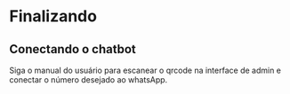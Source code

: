 # Finalizando

## Conectando o chatbot
Siga o manual do usuário para escanear o qrcode na interface de admin e conectar o número desejado ao whatsApp.